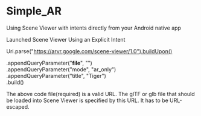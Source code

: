 # Simple_AR
Using Scene Viewer with intents directly from your Android native app

Launched Scene Viewer Using an Explicit Intent

Uri.parse("https://arvr.google.com/scene-viewer/1.0").buildUpon()
                    <br><p>.appendQueryParameter("**file**", "") 
                    <br>.appendQueryParameter("mode", "ar_only")
                    <br>.appendQueryParameter("title", "Tiger")
                    <br>.build()

The above code file(required) is a valid URL.	The glTF or glb file that should be loaded into Scene Viewer is specified by this URL. It has to be URL-escaped.

